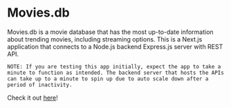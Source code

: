 # Movies.db
Movies.db is a movie database that has the most up-to-date information about trending movies, including streaming options. This is a Next.js application that connects to a Node.js backend Express.js server with REST API.

```
NOTE: If you are testing this app initially, expect the app to take a minute to function as intended. The backend server that hosts the APIs can take up to a minute to spin up due to auto scale down after a period of inactivity.
```


Check it out [here](https://briankscheong.github.io/movies-db/)!
